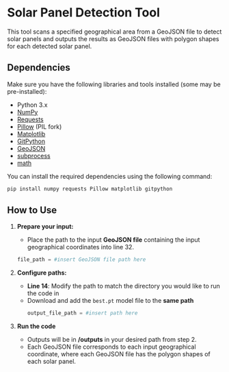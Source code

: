 # Solar Panel Detection Tool

This tool scans a specified geographical area from a GeoJSON file to detect solar panels and outputs the results as GeoJSON files with polygon shapes for each detected solar panel.

## Dependencies

Make sure you have the following libraries and tools installed (some may be pre-installed):

- Python 3.x
- [NumPy](https://numpy.org/)
- [Requests](https://docs.python-requests.org/en/latest/)
- [Pillow](https://pillow.readthedocs.io/en/stable/) (PIL fork)
- [Matplotlib](https://matplotlib.org/)
- [GitPython](https://gitpython.readthedocs.io/en/stable/)
- [GeoJSON](https://pypi.org/project/geojson/)
- [subprocess](https://docs.python.org/3/library/subprocess.html)
- [math](https://docs.python.org/3/library/math.html)

You can install the required dependencies using the following command:
```bash
pip install numpy requests Pillow matplotlib gitpython
```

## How to Use

1. **Prepare your input:**

   - Place the path to the input **GeoJSON file** containing the input geographical coordinates into line 32.
    ```python
   file_path = #insert GeoJSON file path here
    ```

2. **Configure paths:**

   - **Line 14**: Modify the path to match the directory you would like to run the code in
   - Download and add the `best.pt` model file to the **same path**
     ```python
     output_file_path = #insert path here
     ```


3. **Run the code**
   - Outputs will be in **/outputs** in your desired path from step 2. 
   - Each GeoJSON file corresponds to each input geographical coordinate, where  each GeoJSON file has the polygon shapes of each solar panel.
